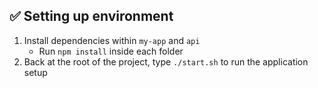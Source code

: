 ## ✅ Setting up environment

1. Install dependencies within `my-app` and `api`
   - Run `npm install` inside each folder
2. Back at the root of the project, type `./start.sh` to run the application setup
